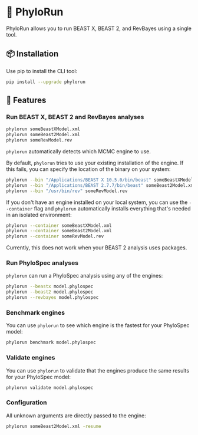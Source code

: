 # 🧬 PhyloRun

PhyloRun allows you to run BEAST X, BEAST 2, and RevBayes using a single tool.

## 📦 Installation

Use pip to install the CLI tool:

```bash
pip install --upgrade phylorun
```

## 🚀 Features

### Run BEAST X, BEAST 2 and RevBayes analyses

```bash
phylorun someBeastXModel.xml
phylorun someBeast2Model.xml
phylorun someRevModel.rev
```

`phylorun` automatically detects which MCMC engine to use.

By default, `phylorun` tries to use your existing installation of the engine. If this fails, you can specify the location of the binary on your system:

```bash
phylorun --bin "/Applications/BEAST X 10.5.0/bin/beast" someBeastXModel.xml
phylorun --bin "/Applications/BEAST 2.7.7/bin/beast" someBeast2Model.xml
phylorun --bin "/usr/bin/rev" someRevModel.rev
```

If you don't have an engine installed on your local system, you can use the `--container` flag and `phylorun` automatically installs everything that's needed in an isolated environment:

```bash
phylorun --container someBeastXModel.xml
phylorun --container someBeast2Model.xml
phylorun --container someRevModel.rev
```

Currently, this does not work when your BEAST 2 analysis uses packages.

### Run PhyloSpec analyses

`phylorun` can run a PhyloSpec analysis using any of the engines:

```bash
phylorun --beastx model.phylospec
phylorun --beast2 model.phylospec
phylorun --revbayes model.phylospec
```

### Benchmark engines

You can use `phylorun` to see which engine is the fastest for your PhyloSpec model:

```bash
phylorun benchmark model.phylospec
```

### Validate engines

You can use `phylorun` to validate that the engines produce the same results for your PhyloSpec model:

```bash
phylorun validate model.phylospec
```

### Configuration

All unknown arguments are directly passed to the engine:

```bash
phylorun someBeast2Model.xml -resume
```
